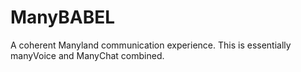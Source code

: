 # ManyBABEL
A coherent Manyland communication experience.
This is essentially manyVoice and ManyChat combined.
